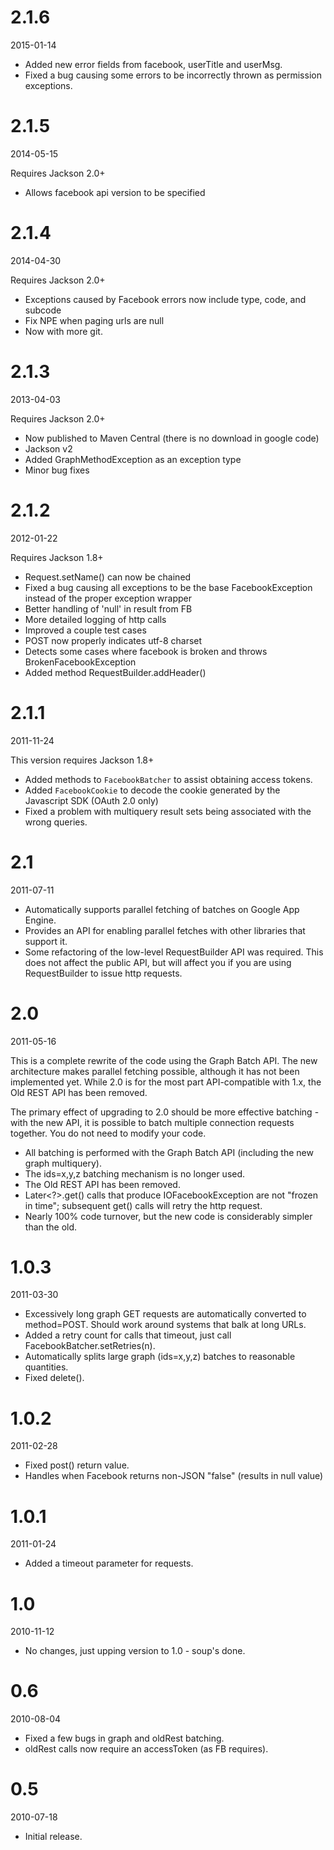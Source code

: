 # 2.1.6 #
2015-01-14

  * Added new error fields from facebook, userTitle and userMsg.
  * Fixed a bug causing some errors to be incorrectly thrown as permission exceptions.

# 2.1.5 #
2014-05-15

Requires Jackson 2.0+

  * Allows facebook api version to be specified

# 2.1.4 #
2014-04-30

Requires Jackson 2.0+

  * Exceptions caused by Facebook errors now include type, code, and subcode
  * Fix NPE when paging urls are null
  * Now with more git.

# 2.1.3 #
2013-04-03

Requires Jackson 2.0+

  * Now published to Maven Central (there is no download in google code)
  * Jackson v2
  * Added GraphMethodException as an exception type
  * Minor bug fixes

# 2.1.2 #
2012-01-22

Requires Jackson 1.8+

  * Request.setName() can now be chained
  * Fixed a bug causing all exceptions to be the base FacebookException instead of the proper exception wrapper
  * Better handling of 'null' in result from FB
  * More detailed logging of http calls
  * Improved a couple test cases
  * POST now properly indicates utf-8 charset
  * Detects some cases where facebook is broken and throws BrokenFacebookException
  * Added method RequestBuilder.addHeader()

# 2.1.1 #
2011-11-24

This version requires Jackson 1.8+

  * Added methods to `FacebookBatcher` to assist obtaining access tokens.
  * Added `FacebookCookie` to decode the cookie generated by the Javascript SDK (OAuth 2.0 only)
  * Fixed a problem with multiquery result sets being associated with the wrong queries.

# 2.1 #
2011-07-11

  * Automatically supports parallel fetching of batches on Google App Engine.
  * Provides an API for enabling parallel fetches with other libraries that support it.
  * Some refactoring of the low-level RequestBuilder API was required.  This does not affect the public API, but will affect you if you are using RequestBuilder to issue http requests.

# 2.0 #
2011-05-16

This is a complete rewrite of the code using the Graph Batch API.  The new architecture makes parallel fetching possible, although it has not been implemented yet.  While 2.0 is for the most part API-compatible with 1.x, the Old REST API has been removed.

The primary effect of upgrading to 2.0 should be more effective batching - with the new API, it is possible to batch multiple connection requests together.  You do not need to modify your code.

  * All batching is performed with the Graph Batch API (including the new graph multiquery).
  * The ids=x,y,z batching mechanism is no longer used.
  * The Old REST API has been removed.
  * Later<?>.get() calls that produce IOFacebookException are not "frozen in time"; subsequent get() calls will retry the http request.
  * Nearly 100% code turnover, but the new code is considerably simpler than the old.

# 1.0.3 #
2011-03-30
  * Excessively long graph GET requests are automatically converted to method=POST.  Should work around systems that balk at long URLs.
  * Added a retry count for calls that timeout, just call FacebookBatcher.setRetries(n).
  * Automatically splits large graph (ids=x,y,z) batches to reasonable quantities.
  * Fixed delete().

# 1.0.2 #
2011-02-28
  * Fixed post() return value.
  * Handles when Facebook returns non-JSON "false" (results in null value)

# 1.0.1 #
2011-01-24
  * Added a timeout parameter for requests.

# 1.0 #
2010-11-12
  * No changes, just upping version to 1.0 - soup's done.

# 0.6 #
2010-08-04
  * Fixed a few bugs in graph and oldRest batching.
  * oldRest calls now require an accessToken (as FB requires).

# 0.5 #
2010-07-18
  * Initial release.